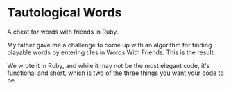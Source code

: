 # Tautological Words

A cheat for words with friends in Ruby. 

My father gave me a challenge to come up with an algorithm for finding playable words by entering tiles in Words With Friends. This is the result.

We wrote it in Ruby, and while it may not be the most elegant code, it's functional and short, which is two of the three things you want your code to be.
